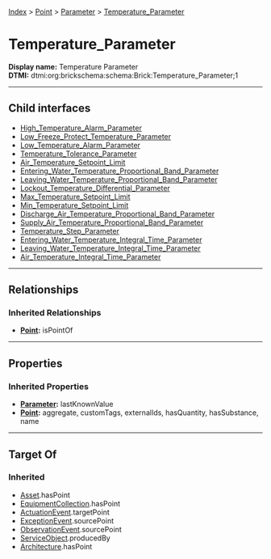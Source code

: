 [Index](../../../index.md) > [Point](../../Point.md) > [Parameter](../Parameter.md) > [Temperature_Parameter](#)
# Temperature_Parameter

**Display name:** Temperature Parameter<br />
**DTMI:** dtmi:org:brickschema:schema:Brick:Temperature_Parameter;1

---

## Child interfaces
* [High_Temperature_Alarm_Parameter](High_Temperature_Alarm_Parameter.md)
* [Low_Freeze_Protect_Temperature_Parameter](Low_Freeze_Protect_Temperature_Parameter.md)
* [Low_Temperature_Alarm_Parameter](Low_Temperature_Alarm_Parameter.md)
* [Temperature_Tolerance_Parameter](../Tolerance_Parameter/Temperature_Tolerance_Parameter.md)
* [Air_Temperature_Setpoint_Limit](Air_Temperature_Setpoint_Limit/Air_Temperature_Setpoint_Limit.md)
* [Entering_Water_Temperature_Proportional_Band_Parameter](../PID_Parameter/Proportional_Band_Parameter/Entering_Water_Temperature_Proportional_Band_Parameter.md)
* [Leaving_Water_Temperature_Proportional_Band_Parameter](../PID_Parameter/Proportional_Band_Parameter/Leaving_Water_Temperature_Proportional_Band_Parameter.md)
* [Lockout_Temperature_Differential_Parameter](Lockout_Temperature_Differential_Parameter/Lockout_Temperature_Differential_Parameter.md)
* [Max_Temperature_Setpoint_Limit](../Limit/Max_Limit/Max_Temperature_Setpoint_Limit/Max_Temperature_Setpoint_Limit.md)
* [Min_Temperature_Setpoint_Limit](../Limit/Min_Limit/Min_Temperature_Setpoint_Limit/Min_Temperature_Setpoint_Limit.md)
* [Discharge_Air_Temperature_Proportional_Band_Parameter](../PID_Parameter/Proportional_Band_Parameter/Discharge_Air_Temperature_Proportional_Band_Parameter/Discharge_Air_Temperature_Proportional_Band_Parameter.md)
* [Supply_Air_Temperature_Proportional_Band_Parameter](../PID_Parameter/Proportional_Band_Parameter/Supply_Air_Temperature_Proportional_Band_Parameter/Supply_Air_Temperature_Proportional_Band_Parameter.md)
* [Temperature_Step_Parameter](../PID_Parameter/Step_Parameter/Temperature_Step_Parameter/Temperature_Step_Parameter.md)
* [Entering_Water_Temperature_Integral_Time_Parameter](../PID_Parameter/Time_Parameter/Integral_Time_Parameter/Entering_Water_Temperature_Integral_Time_Parameter.md)
* [Leaving_Water_Temperature_Integral_Time_Parameter](../PID_Parameter/Time_Parameter/Integral_Time_Parameter/Leaving_Water_Temperature_Integral_Time_Parameter.md)
* [Air_Temperature_Integral_Time_Parameter](../PID_Parameter/Time_Parameter/Integral_Time_Parameter/Air_Temperature_Integral_Time_Parameter/Air_Temperature_Integral_Time_Parameter.md)

---

## Relationships

### Inherited Relationships
* **[Point](../../Point.md):** isPointOf

---

## Properties

### Inherited Properties
* **[Parameter](../Parameter.md):** lastKnownValue
* **[Point](../../Point.md):** aggregate, customTags, externalIds, hasQuantity, hasSubstance, name

---

## Target Of
### Inherited
* [Asset](../../../Asset/Asset.md).hasPoint
* [EquipmentCollection](../../../Collection/EquipmentCollection.md).hasPoint
* [ActuationEvent](../../../Event/PointEvent/ActuationEvent.md).targetPoint
* [ExceptionEvent](../../../Event/PointEvent/ExceptionEvent.md).sourcePoint
* [ObservationEvent](../../../Event/PointEvent/ObservationEvent.md).sourcePoint
* [ServiceObject](../../../Information/ServiceObject/ServiceObject.md).producedBy
* [Architecture](../../../Space/Architecture/Architecture.md).hasPoint
